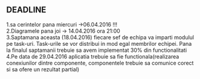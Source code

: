 <h2>DEADLINE</h2>
1.sa cerintelor pana miercuri ->06.04.2016 !!!<br>
2.Diagramele pana joi -> 14.04.2016 ora 21:00<br>
3.Saptamana aceasta (18.04.2016) fiecare sef de echipa va imparti modulul pe task-uri. Task-urile se vor distribui in mod egal membrilor echipei. Pana la finalul saptamanii trebuie sa avem implementat 30% din functionalitati<br>
4.Pe data de 29.04.2016 aplicatia trebuie sa fie functionala(realizarea conexiunilor dintre componente, componentele trebuie sa comunice corect si sa ofere un rezultat partial)<br>
